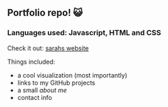 ##  Portfolio repo! :smiley_cat:
### Languages used: Javascript, HTML and CSS

Check it out: [sarahs website](https://sfg11.github.io/)

Things included:
* a cool visualization (most importantly)
* links to my GitHub projects
* a small *about me*
* contact info
